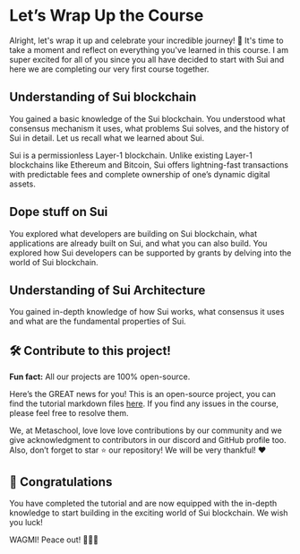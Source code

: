 # Let’s Wrap Up the Course

Alright, let's wrap it up and celebrate your incredible journey! 🎉 It's time to take a moment and reflect on everything you've learned in this course. I am super excited for all of you since you all have decided to start with Sui and here we are completing our very first course together.

## Understanding of Sui blockchain

You gained a basic knowledge of the Sui blockchain. You understood what consensus mechanism it uses, what problems Sui solves, and the history of Sui in detail. Let us recall what we learned about Sui.

Sui is a permissionless Layer-1 blockchain. Unlike existing Layer-1 blockchains like Ethereum and Bitcoin, Sui offers lightning-fast transactions with predictable fees and complete ownership of one’s dynamic digital assets.

## Dope stuff on Sui

You explored what developers are building on Sui blockchain, what applications are already built on Sui, and what you can also build. You explored how Sui developers can be supported by grants by delving into the world of Sui blockchain.

## Understanding of Sui Architecture

You gained in-depth knowledge of how Sui works, what consensus it uses and what are the fundamental properties of Sui.

## 🛠 Contribute to this project!

**Fun fact:** All our projects are 100% open-source.

Here’s the GREAT news for you! This is an open-source project, you can find the tutorial markdown files [here](https://github.com/0xmetaschool/Learning-Projects/tree/main/Learn%20Everything%20About%20Sui%2C%20its%20Concepts%20and%20Protocols). If you find any issues in the course, please feel free to resolve them.

We, at Metaschool, love love love contributions by our community and we give acknowledgment to contributors in our discord and GitHub profile too. Also, don’t forget to star ⭐️ our repository! We will be very thankful! ♥️

## 🎊 Congratulations

You have completed the tutorial and are now equipped with the in-depth knowledge to start building in the exciting world of Sui blockchain. We wish you luck!

WAGMI! Peace out! ✌🏻🔮
